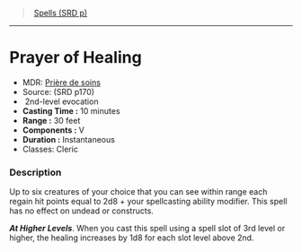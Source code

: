 ﻿---
!SpellItem
Family: SpellVO
Name: Prayer of Healing
Type: evocation
Level: 2
CastingTime: 10 minutes
Range: 30 feet
Components: V
Duration: Instantaneous
Classes: Cleric
Source: (SRD p170)
AltName: '[Prière de soins](hd_spells_priere_de_soins.md)'
Id: spells_vo.md#prayer-of-healing
ParentLink: spells_vo.md#spells-srd-p
ParentName: Spells (SRD p)
NameLevel: 1
Attributes:
  Name: Prayer of Healing
  Markdown: >+
    # <!--Name-->Prayer of Healing<!--/Name-->


    - MDR: <!--AltName-->[Prière de soins](hd_spells_priere_de_soins.md)<!--/AltName-->

    - Source: <!--Source-->(SRD p170)<!--/Source-->

    -  <!--Level-->2<!--/Level-->nd-level <!--Type-->evocation<!--/Type-->

    - **Casting Time :** <!--CastingTime-->10 minutes<!--/CastingTime-->

    - **Range :** <!--Range-->30 feet<!--/Range-->

    - **Components :** <!--Components-->V<!--/Components-->

    - **Duration :** <!--Duration-->Instantaneous<!--/Duration-->

    - Classes: <!--Classes-->Cleric<!--/Classes-->


    ### Description


    Up to six creatures of your choice that you can see within range each regain hit points equal to 2d8 + your spellcasting ability modifier. This spell has no effect on undead or constructs.


    **_At Higher Levels_**. When you cast this spell using a spell slot of 3rd level or higher, the healing increases by 1d8 for each slot level above 2nd.

  AltName: '[Prière de soins](hd_spells_priere_de_soins.md)'
  Source: (SRD p170)
  Level: 2
  Type: evocation
  CastingTime: 10 minutes
  Range: 30 feet
  Components: V
  Duration: Instantaneous
  Classes: Cleric
AttributesDictionary: >+
  Name: Prayer of Healing

  Markdown: >+

    # <!--Name-->Prayer of Healing<!--/Name-->





    - MDR: <!--AltName-->[Prière de soins](hd_spells_priere_de_soins.md)<!--/AltName-->



    - Source: <!--Source-->(SRD p170)<!--/Source-->



    -  <!--Level-->2<!--/Level-->nd-level <!--Type-->evocation<!--/Type-->



    - **Casting Time :** <!--CastingTime-->10 minutes<!--/CastingTime-->



    - **Range :** <!--Range-->30 feet<!--/Range-->



    - **Components :** <!--Components-->V<!--/Components-->



    - **Duration :** <!--Duration-->Instantaneous<!--/Duration-->



    - Classes: <!--Classes-->Cleric<!--/Classes-->





    ### Description





    Up to six creatures of your choice that you can see within range each regain hit points equal to 2d8 + your spellcasting ability modifier. This spell has no effect on undead or constructs.





    **_At Higher Levels_**. When you cast this spell using a spell slot of 3rd level or higher, the healing increases by 1d8 for each slot level above 2nd.



  AltName: '[Prière de soins](hd_spells_priere_de_soins.md)'

  Source: (SRD p170)

  Level: 2

  Type: evocation

  CastingTime: 10 minutes

  Range: 30 feet

  Components: V

  Duration: Instantaneous

  Classes: Cleric

---
> [Spells (SRD p)](srd_spells.md)

---

# Prayer of Healing

- MDR: [Prière de soins](hd_spells_priere_de_soins.md)
- Source: (SRD p170)
-  2nd-level evocation
- **Casting Time :** 10 minutes
- **Range :** 30 feet
- **Components :** V
- **Duration :** Instantaneous
- Classes: Cleric

### Description

Up to six creatures of your choice that you can see within range each regain hit points equal to 2d8 + your spellcasting ability modifier. This spell has no effect on undead or constructs.

**_At Higher Levels_**. When you cast this spell using a spell slot of 3rd level or higher, the healing increases by 1d8 for each slot level above 2nd.

